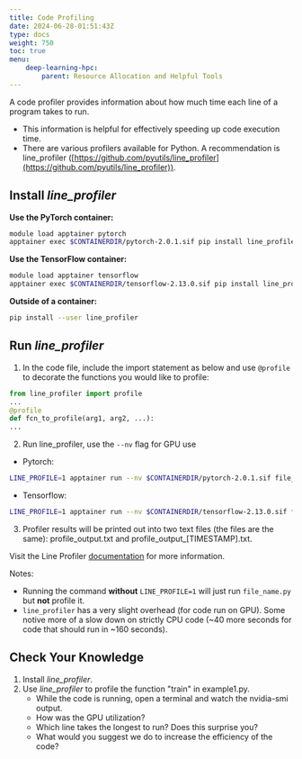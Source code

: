 ```yaml
---
title: Code Profiling
date: 2024-06-28-01:51:43Z
type: docs 
weight: 750
toc: true
menu: 
    deep-learning-hpc:
        parent: Resource Allocation and Helpful Tools
---
```



A code profiler provides information about how much time each line of a program takes to run.
* This information is helpful for effectively speeding up code execution time.
* There are various profilers available for Python.  A recommendation is line_profiler ([https://github.com/pyutils/line_profiler](https://github.com/pyutils/line_profiler)).

## Install _line_profiler_

__Use the PyTorch container:__
```bash
module load apptainer pytorch 
apptainer exec $CONTAINERDIR/pytorch-2.0.1.sif pip install line_profiler
```     
__Use the TensorFlow container:__
```bash
module load apptainer tensorflow 
apptainer exec $CONTAINERDIR/tensorflow-2.13.0.sif pip install line_profiler
```       
__Outside of a container:__
```bash
pip install --user line_profiler
```  

## Run _line_profiler_

1. In the code file, include the import statement as below and use `@profile` to decorate the functions you would like to profile:
```python
from line_profiler import profile
...
@profile
def fcn_to_profile(arg1, arg2, ...):
...
```

2. Run line_profiler, use the `--nv` flag for GPU use

* Pytorch:
```bash
LINE_PROFILE=1 apptainer run --nv $CONTAINERDIR/pytorch-2.0.1.sif file_name.py
```

* Tensorflow:
```bash
LINE_PROFILE=1 apptainer run --nv $CONTAINERDIR/tensorflow-2.13.0.sif file_name.py
```    

3. Profiler results will be printed out into two text files (the files are the same): profile_output.txt and profile_output_[TIMESTAMP].txt.
        
Visit the Line Profiler [documentation](https://kernprof.readthedocs.io/en/latest/#line-profiler-basic-usage) for more information.

Notes:
- Running the command **without** `LINE_PROFILE=1` will just run `file_name.py` but **not** profile it.
- `line_profiler` has a very slight overhead (for code run on GPU).  Some notive more of a slow down on strictly CPU code (~40 more seconds for code that should run in ~160 seconds).


## Check Your Knowledge

1. Install _line_profiler_.
2. Use _line_profiler_ to profile the function "train" in example1.py.
     * While the code is running, open a terminal and watch the nvidia-smi output.
     * How was the GPU utilization?
     * Which line takes the longest to run?  Does this surprise you?
     * What would you suggest we do to increase the efficiency of the code?